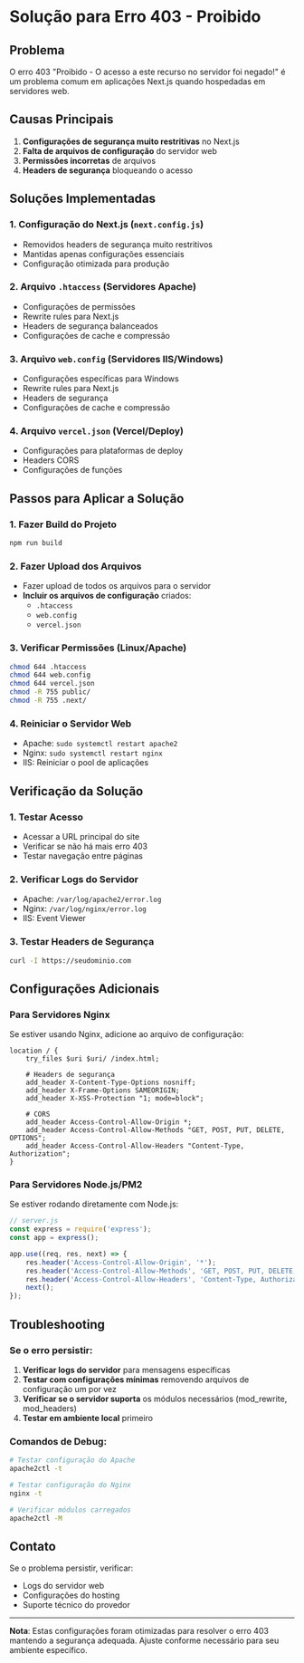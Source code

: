 # Solução para Erro 403 - Proibido

## Problema
O erro 403 "Proibido - O acesso a este recurso no servidor foi negado!" é um problema comum em aplicações Next.js quando hospedadas em servidores web.

## Causas Principais
1. **Configurações de segurança muito restritivas** no Next.js
2. **Falta de arquivos de configuração** do servidor web
3. **Permissões incorretas** de arquivos
4. **Headers de segurança** bloqueando o acesso

## Soluções Implementadas

### 1. Configuração do Next.js (`next.config.js`)
- Removidos headers de segurança muito restritivos
- Mantidas apenas configurações essenciais
- Configuração otimizada para produção

### 2. Arquivo `.htaccess` (Servidores Apache)
- Configurações de permissões
- Rewrite rules para Next.js
- Headers de segurança balanceados
- Configurações de cache e compressão

### 3. Arquivo `web.config` (Servidores IIS/Windows)
- Configurações específicas para Windows
- Rewrite rules para Next.js
- Headers de segurança
- Configurações de cache e compressão

### 4. Arquivo `vercel.json` (Vercel/Deploy)
- Configurações para plataformas de deploy
- Headers CORS
- Configurações de funções

## Passos para Aplicar a Solução

### 1. Fazer Build do Projeto
```bash
npm run build
```

### 2. Fazer Upload dos Arquivos
- Fazer upload de todos os arquivos para o servidor
- **Incluir os arquivos de configuração** criados:
  - `.htaccess`
  - `web.config`
  - `vercel.json`

### 3. Verificar Permissões (Linux/Apache)
```bash
chmod 644 .htaccess
chmod 644 web.config
chmod 644 vercel.json
chmod -R 755 public/
chmod -R 755 .next/
```

### 4. Reiniciar o Servidor Web
- Apache: `sudo systemctl restart apache2`
- Nginx: `sudo systemctl restart nginx`
- IIS: Reiniciar o pool de aplicações

## Verificação da Solução

### 1. Testar Acesso
- Acessar a URL principal do site
- Verificar se não há mais erro 403
- Testar navegação entre páginas

### 2. Verificar Logs do Servidor
- Apache: `/var/log/apache2/error.log`
- Nginx: `/var/log/nginx/error.log`
- IIS: Event Viewer

### 3. Testar Headers de Segurança
```bash
curl -I https://seudominio.com
```

## Configurações Adicionais

### Para Servidores Nginx
Se estiver usando Nginx, adicione ao arquivo de configuração:

```nginx
location / {
    try_files $uri $uri/ /index.html;
    
    # Headers de segurança
    add_header X-Content-Type-Options nosniff;
    add_header X-Frame-Options SAMEORIGIN;
    add_header X-XSS-Protection "1; mode=block";
    
    # CORS
    add_header Access-Control-Allow-Origin *;
    add_header Access-Control-Allow-Methods "GET, POST, PUT, DELETE, OPTIONS";
    add_header Access-Control-Allow-Headers "Content-Type, Authorization";
}
```

### Para Servidores Node.js/PM2
Se estiver rodando diretamente com Node.js:

```javascript
// server.js
const express = require('express');
const app = express();

app.use((req, res, next) => {
    res.header('Access-Control-Allow-Origin', '*');
    res.header('Access-Control-Allow-Methods', 'GET, POST, PUT, DELETE, OPTIONS');
    res.header('Access-Control-Allow-Headers', 'Content-Type, Authorization');
    next();
});
```

## Troubleshooting

### Se o erro persistir:

1. **Verificar logs do servidor** para mensagens específicas
2. **Testar com configurações mínimas** removendo arquivos de configuração um por vez
3. **Verificar se o servidor suporta** os módulos necessários (mod_rewrite, mod_headers)
4. **Testar em ambiente local** primeiro

### Comandos de Debug:

```bash
# Testar configuração do Apache
apache2ctl -t

# Testar configuração do Nginx
nginx -t

# Verificar módulos carregados
apache2ctl -M
```

## Contato
Se o problema persistir, verificar:
- Logs do servidor web
- Configurações do hosting
- Suporte técnico do provedor

---

**Nota**: Estas configurações foram otimizadas para resolver o erro 403 mantendo a segurança adequada. Ajuste conforme necessário para seu ambiente específico.
